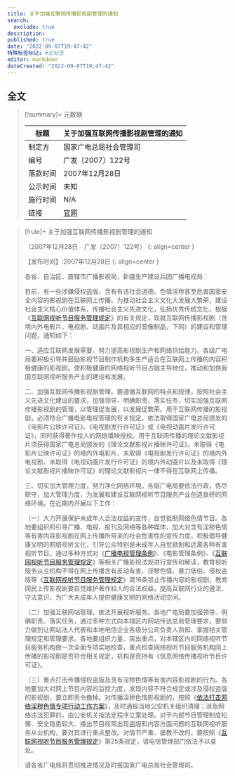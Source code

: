 ```yaml
---
title: 关于加强互联网传播影视剧管理的通知
search:
  exclude: true
description:
published: true
date: "2022-09-07T19:47:42"
特殊标签标记: #无标签
editor: markdown
dateCreated: "2022-09-07T19:47:42"
---
```


## 全文

> [!summary]+ 元数据
>
> <div markdown=1 class="infobox">
>
> | 标题     | 关于加强互联网传播影视剧管理的通知 |
> | -------- | ---------------------------------- |
> | 制定方   | 国家广电总局社会管理司             |
> | 编号     | 广发〔2007〕122号                  |
> | 落款时间 | 2007年12月28日                     |
> | 公示时间 | 未知                               |
> | 施行时间 | N/A                                |
> | 链接     | [官网][]                           |
>
> </div>

[官网]: https://web.archive.org/web/20220907115225/https://www.chinafilm.gov.cn/chinafilm/contents/160/816.shtml

> [!rule]+ 关于加强互联网传播影视剧管理的通知
>
> （2007年12月28日　广发〔2007〕122号）
> {: align=center }
>
> 【发布时间】:2007年12月28日
> {: align=center }
>
> 各省、自治区、直辖市广播影视局，新疆生产建设兵团广播电视局：
>
> 目前，有一些涉嫌侵权盗版、含有有违社会道德、色情淫秽甚至危害国家安全内容的影视剧在互联网上传播。为推动社会主义文化大发展大繁荣，建设社会主义核心价值体系，传播社会主义先进文化，弘扬优秀传统文化，根据《[互联网视听节目服务管理规定](/rule/国家新闻出版广电总局/互联网视听节目服务管理规定.md)》的有关规定，现就互联网传播影视剧（含境内外电影片、电视剧、动画片及其相应的音像制品，下同）的建设和管理问题，通知如下：
>
> 一、适应互联网发展需要，努力提高影视剧生产和网络供给能力。各级广电局要积极引导并鼓励影视节目制作机构多生产适合在互联网上传播的内容积极健康的影视剧。使积极健康的网络视听节目占据主导地位，推动和加快我国互联网视听服务产业的建设和发展。
>
> 二、加强互联网传播影视剧管理。要遵循互联网的特点和规律，按照社会主义先进文化建设的要求，加强领导、明确职责、落实任务，切实加强互联网传播影视剧的管理，以管理促发展，以发展促繁荣。用于互联网传播的影视剧，必须符合广播电影电视管理的有关规定，依法取得国家广电总局颁发的《电影片公映许可证》、《电视剧发行许可证》或《电视动画片发行许可证》，同时获得著作权人的网络播映授权。用于互联网传播的理论文献影视片须获得国家广电总局颁发的《理论文献影视片播映许可证》。未取得《电影片公映许可证》的境内外电影片、未取得《电视剧发行许可证》的境内外电视剧、未取得《电视动画片发行许可证》的境内外动画片以及未取得《理论文献影视片播映许可证》的理论文献影视片一律不得在互联网上传播。
>
> 三、切实加大管理力度，努力净化网络环境。各级广电局要依法行政，恪尽职守，加大管理力度，为发展和建设互联网视听节目服务产业创造良好的网络环境。在近期内开展以下工作：
>
> （一）大力开展保护未成年人合法权益的宣传，自觉抵制网络色情节目。各地要组织和引导广播、电视、报刊及网络等各种媒体，加大对含有淫秽色情等有害内容影视剧在网上传播所带来的社会危害性的宣传力度，积极倡导健康文明的网络视听文化，引导公众特别是未成年人自觉抵制和远离各种有害视听节目。通过多种方式对《[广播电视管理条例](/rule/国务院/广播电视管理条例.md)》、《电影管理条例》、《[互联网视听节目服务管理规定](/rule/国家新闻出版广电总局/互联网视听节目服务管理规定.md)》等相关广播影视法规进行宣传和解读，教育视听服务从业机构不得在网上传播含有反动有害、淫秽色情、暴力低俗、侵权盗版等《[互联网视听节目服务管理规定](/rule/国家新闻出版广电总局/互联网视听节目服务管理规定.md)》第16条禁止传播内容的影视剧，教育网民上传影视剧要自觉维护著作权人的合法权益，提高互联网行业的遵法、守法意识，为广大未成年人提供健康文明的网络活动空间。
>
> （二）加强互联网站管理，依法开展视听服务。各地广电局要加强领导、明确职责、落实任务，通过多种方式向本辖区内网站传达总局管理要求，要努力做到让网站法人代表和本地电信企业各级分公司负责人熟知、掌握相关管理规定和管理要求。各地要组织力量、突出重点，对本辖区内的网络视听节目服务机构做一次全面专项实地检查，重点检查网络视听节目服务机构网上传播的影视剧是否符合相关规定，机构是否持有《信息网络传播视听节目许可证》。
>
> （三）重点打击传播侵权盗版及含有淫秽色情等有害内容影视剧的行为。各地要加大对网上节目内容的监控力度，发现内容不符合规定或涉及侵权盗版的影视剧，要立即责令撤掉。对传播淫秽色情影视剧的，按照《[依法打击网络淫秽色情专项行动工作方案](/rule/信息产业部/依法打击网络淫秽色情专项行动工作方案.md)》，及时通报当地公安机关组织清理；涉及网络违法犯罪的，由公安机关按法定程序立案处理。对于内部节目管理制度松懈、安全隐患较大、播出节目经常出现盗版和内容方面问题的互联网视听服务从业机构，要对其进行重点整改。对情节严重、屡教不改的，要按照《[互联网视听节目服务管理规定](/rule/国家新闻出版广电总局/互联网视听节目服务管理规定.md)》第25条规定，请电信管理部门依法予以查处。
>
> 请各省广电局将贯彻推进情况及时报国家广电总局社会管理司。
